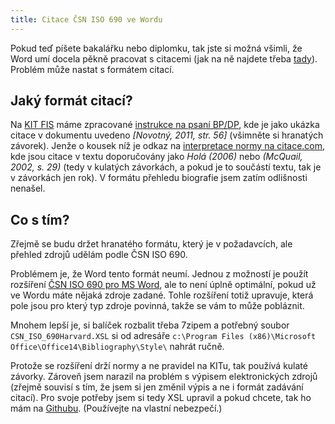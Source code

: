```yaml
---
title: Citace ČSN ISO 690 ve Wordu
---
```


Pokud teď píšete bakalářku nebo diplomku, tak jste si možná všimli, že Word umí docela pěkně pracovat s citacemi (jak na ně najdete třeba [tady](https://support.office.com/cs-cz/article/Vytvoření-bibliografie-3403c027-96c8-40d3-a386-bfd5c413ddbb)). Problém může nastat s formátem citací.

Jaký formát citací?
---------------
Na [KIT FIS](http://kit.vse.cz) máme zpracované [instrukce na psaní BP/DP](http://kit.vse.cz/wp-content/uploads/2012/02/Po%C5%BEadavky-na-%C3%BApravu-z%C3%A1v%C4%9Bre%C4%8Dn%C3%BDch-prac%C3%AD.pdf), kde je jako ukázka citace v dokumentu uvedeno *[Novotný, 2011, str. 56]* (všimněte si hranatých závorek). Jenže o kousek níž je odkaz na [interpretace normy na citace.com](http://www.citace.com/download/CSN-ISO-690.pdf), kde jsou citace v textu doporučovány jako *Holá (2006)* nebo *(McQuail, 2002, s. 29)* (tedy v kulatých závorkách, a pokud je to součástí textu, tak je v závorkách jen rok). V formátu přehledu biografie jsem zatím odlišnosti nenašel.

Co s tím?
----------
Zřejmě se budu držet hranatého formátu, který je v požadavcích, ale přehled zdrojů udělám podle ČSN ISO 690.

Problémem je, že Word tento formát neumí. Jednou z možností je použít rozšíření [ČSN ISO 690 pro MS Word](http://iso690.codeplex.com/), ale to není úplně optimální, pokud už ve Wordu máte nějaká zdroje zadané. Tohle rozšíření totiž upravuje, která pole jsou pro který typ zdroje povinná, takže se vám to může pobláznit.

Mnohem lepší je, si balíček rozbalit třeba 7zipem a potřebný soubor `CSN_ISO_690Harvard.XSL` si od adresáře `c:\Program Files (x86)\Microsoft Office\Office14\Bibliography\Style\` nahrát ručně.

Protože se rozšíření drží normy a ne pravidel na KITu, tak používá kulaté závorky. Zároveň jsem narazil na problém s výpisem elektronických zdrojů (zřejmě souvisí s tím, že jsem si jen změnil výpis a ne i formát zadávání citací). Pro svoje potřeby jsem si tedy XSL upravil a pokud chcete, tak ho mám na [Githubu](https://github.com/mhujer/iso690). (Používejte na vlastní nebezpečí.)
